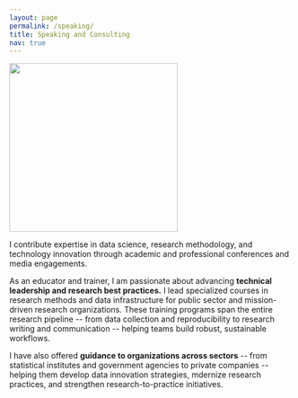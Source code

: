 ```yaml
---
layout: page
permalink: /speaking/
title: Speaking and Consulting
nav: true
---
```


<div class="profile float-right">
<img src="/assets/img/2.jpg" width=300px height="auto" class="img-fluid z-depth-1 rounded">
</div>

I contribute expertise in data science, research methodology, and technology innovation through academic and professional conferences and media engagements.

As an educator and trainer, I am passionate about advancing **technical leadership and research best practices.** I lead specialized courses in research methods and data infrastructure for public sector and mission-driven research organizations. These training programs span the entire research pipeline -- from data collection and reproducibility to research writing and communication -- helping teams build robust, sustainable workflows.

I have also offered **guidance to organizations across sectors** -- from statistical institutes and government agencies to private companies -- helping them develop data innovation strategies, mdernize research practices, and strengthen research-to-practice initiatives. 
